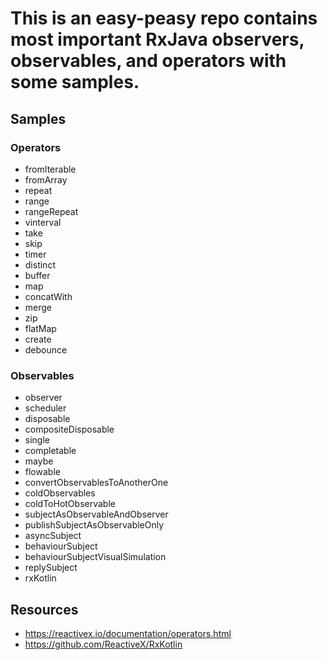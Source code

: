 # This is an easy-peasy repo contains most important RxJava observers, observables, and operators with some samples.

## Samples

### Operators
* fromIterable
* fromArray
* repeat
* range
* rangeRepeat
* vinterval
* take
* skip
* timer
* distinct
* buffer
* map
* concatWith
* merge
* zip
* flatMap
* create
* debounce

### Observables
* observer
* scheduler
* disposable
* compositeDisposable
* single
* completable
* maybe
* flowable
* convertObservablesToAnotherOne
* coldObservables
* coldToHotObservable
* subjectAsObservableAndObserver
* publishSubjectAsObservableOnly
* asyncSubject
* behaviourSubject
* behaviourSubjectVisualSimulation
* replySubject
* rxKotlin

## Resources
* https://reactivex.io/documentation/operators.html
* https://github.com/ReactiveX/RxKotlin
